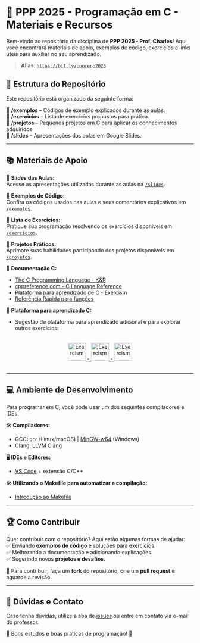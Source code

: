 # 



# 🚀 PPP 2025 - Programação em C - Materiais e Recursos

Bem-vindo ao repositório da disciplina de **PPP 2025 - Prof. Charles**! Aqui você encontrará materiais de apoio, exemplos de código, exercícios e links úteis para auxiliar no seu aprendizado.

> **Alias**:  [`https://bit.ly/ppprepo2025`](https://bit.ly/ppprepo2025)

## 📌 Estrutura do Repositório

Este repositório está organizado da seguinte forma:

📂 **/exemplos** – Códigos de exemplo explicados durante as aulas.  
📂 **/exercicios** – Lista de exercícios propostos para prática.  
📂 **/projetos** – Pequenos projetos em C para aplicar os conhecimentos adquiridos.  
📂 **/slides** – Apresentações das aulas em Google Slides.  

---

## 📚 Materiais de Apoio

🔗 **Slides das Aulas:**  
Acesse as apresentações utilizadas durante as aulas na [`/slides`](slides.md).  

🔗 **Exemplos de Código:**  
Confira os códigos usados nas aulas e seus comentários explicativos em [`/exemplos`](./exemplos).  

🔗 **Lista de Exercícios:**  
Pratique sua programação resolvendo os exercícios disponíveis em [`/exercicios`](./exercicios).  

🔗 **Projetos Práticos:**  
Aprimore suas habilidades participando dos projetos disponíveis em [`/projetos`](./projetos).  

🔗 **Documentação C:**  
- [The C Programming Language - K&R](https://www.amazon.com.br/C-Programming-Language-2nd/dp/0131103628)  
- [cppreference.com - C Language Reference](https://en.cppreference.com/w/c)  
- [Plataforma para aprendizado de C  - Exercism](https://exercism.org/tracks/c/exercises)  
- [Referência Rápida para funções](https://devdocs.io/c/)


🔗 **Plataforma para aprendizado C:**  

-  Sugestão de plataforma para aprendizado adicional e para explorar outros exercícios:
<div align="center">
</br>
<a href="https://exercism.org/tracks/c" >
 <img src="https://assets.exercism.org/tracks/c.svg" alt="Exercism" height="48"/>  - 
 <img src="https://assets.exercism.org/assets/icons/exercism-with-logo-black-12752bd7fcf6862ba8ad7a2b75e21a9b2409d7fd.svg" alt="Exercism" height="48"/>  - 
 <img src="https://assets.exercism.org/tracks/c.svg" alt="Exercism" height="48"/>
</a>
</br>
</br>
</div>

---

## 💻 Ambiente de Desenvolvimento

Para programar em C, você pode usar um dos seguintes compiladores e IDEs:

🛠 **Compiladores:**  
- GCC: `gcc` (Linux/macOS) | [MinGW-w64](https://www.mingw-w64.org/) (Windows)  
- Clang: [LLVM Clang](https://clang.llvm.org/)  

🖥 **IDEs e Editores:**  
- [VS Code](https://code.visualstudio.com/) + extensão C/C++   

🛠 **Utilizando o Makefile para automatizar a compilação:**  
- [Introdução ao Makefile](introMake.md)

---

## 🏆 Como Contribuir

Quer contribuir com o repositório? Aqui estão algumas formas de ajudar:  
✅ Enviando **exemplos de código** e soluções para exercícios.  
✅ Melhorando a documentação e adicionando explicações.  
✅ Sugerindo novos **projetos e desafios**.  

📌 Para contribuir, faça um **fork** do repositório, crie um **pull request** e aguarde a revisão.  

---

## 📢 Dúvidas e Contato

Caso tenha dúvidas, utilize a aba de [issues](https://github.com/seu-repositorio/issues) ou entre em contato via e-mail do professor.  

📝 Bons estudos e boas práticas de programação! 🚀  
